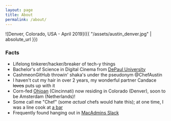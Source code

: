 ```yaml
---
layout: page
title: About
permalink: /about/
---
```


![Denver, Colorado, USA - April 2019]({{ "/assets/austin_denver.jpg" | absolute_url }})

### Facts

- Lifelong tinkerer/hacker/breaker of tech-y things
- Bachelor's of Science in Digital Cinema from [DePaul University](https://depaul.edu)
- CashmeonGitHub throwin' shaka's under the pseudonym @ChefAustin
- I haven't cut my hair in over 2 years, my wonderful partner Candace ~~loves~~ puts up with it
- Corn-fed [Ohioan](https://www.skylinechili.com/) (Cincinnati) now residing in Colorado (Denver), soon to be Amsterdam (Netherlands)!
- Some call me "Chef" (some _actual_ chefs would hate this); at one time, I was a line cook at [a bar](http://darkhorsebar.com)
- Frequently found hanging out in [MacAdmins Slack](https://macadmins.herokuapp.com)

